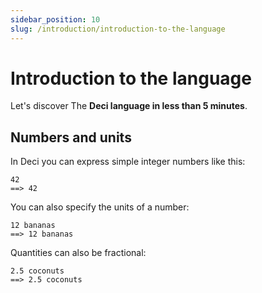 ```yaml
---
sidebar_position: 10
slug: /introduction/introduction-to-the-language
---
```


# Introduction to the language

Let's discover The **Deci language in less than 5 minutes**.

## Numbers and units

In Deci you can express simple integer numbers like this:

```deci live
42
==> 42
```

You can also specify the units of a number:

```deci live
12 bananas
==> 12 bananas
```

Quantities can also be fractional:

```deci live
2.5 coconuts
==> 2.5 coconuts
```
